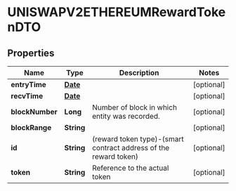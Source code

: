 

# UNISWAPV2ETHEREUMRewardTokenDTO

## Properties

Name | Type | Description | Notes
------------ | ------------- | ------------- | -------------
**entryTime** | [**Date**](Date.md) |  |  [optional]
**recvTime** | [**Date**](Date.md) |  |  [optional]
**blockNumber** | **Long** | Number of block in which entity was recorded. |  [optional]
**blockRange** | **String** |  |  [optional]
**id** | **String** | (reward token type)-(smart contract address of the reward token) |  [optional]
**token** | **String** | Reference to the actual token |  [optional]





